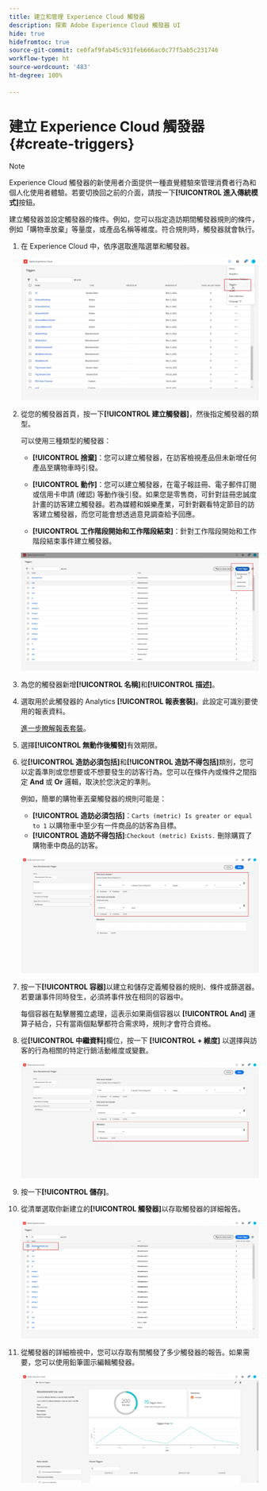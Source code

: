 ```yaml
---
title: 建立和管理 Experience Cloud 觸發器
description: 探索 Adobe Experience Cloud 觸發器 UI
hide: true
hidefromtoc: true
source-git-commit: ce0faf9fab45c931feb666ac0c77f5ab5c231746
workflow-type: ht
source-wordcount: '483'
ht-degree: 100%

---
```


# 建立 Experience Cloud 觸發器 {#create-triggers}

>[!NOTE]
>
> Experience Cloud 觸發器的新使用者介面提供一種直覺體驗來管理消費者行為和個人化使用者體驗。若要切換回之前的介面，請按一下&#x200B;**[!UICONTROL 進入傳統模式]**&#x200B;按鈕。

建立觸發器並設定觸發器的條件。例如，您可以指定造訪期間觸發器規則的條件，例如「購物車放棄」等量度，或產品名稱等維度。符合規則時，觸發器就會執行。

1. 在 Experience Cloud 中，依序選取進階選單和觸發器。

   ![](assets/triggers_7.png)

1. 從您的觸發器首頁，按一下&#x200B;**[!UICONTROL 建立觸發器]**，然後指定觸發器的類型。

   可以使用三種類型的觸發器：

   * **[!UICONTROL 捨棄]**：您可以建立觸發器，在訪客檢視產品但未新增任何產品至購物車時引發。

   * **[!UICONTROL 動作]**：您可以建立觸發器，在電子報註冊、電子郵件訂閱或信用卡申請 (確認) 等動作後引發。如果您是零售商，可針對註冊忠誠度計畫的訪客建立觸發器。若為媒體和娛樂產業，可針對觀看特定節目的訪客建立觸發器，而您可能會想透過意見調查給予回應。

   * **[!UICONTROL 工作階段開始和工作階段結束]**：針對工作階段開始和工作階段結束事件建立觸發器。

   ![](assets/triggers_1.png)

1. 為您的觸發器新增&#x200B;**[!UICONTROL 名稱]**&#x200B;和&#x200B;**[!UICONTROL 描述]**。

1. 選取用於此觸發器的 Analytics **[!UICONTROL 報表套裝]**。此設定可識別要使用的報表資料。

   [進一步瞭解報表套裝](https://experienceleague.adobe.com/docs/analytics/admin/admin-tools/manage-report-suites/c-new-report-suite/t-create-a-report-suite.html)。

1. 選擇&#x200B;**[!UICONTROL 無動作後觸發]**&#x200B;有效期限。

1. 從&#x200B;**[!UICONTROL 造訪必須包括]**&#x200B;和&#x200B;**[!UICONTROL 造訪不得包括]**&#x200B;類別，您可以定義準則或您想要或不想要發生的訪客行為。您可以在條件內或條件之間指定 **And** 或 **Or** 邏輯，取決於您決定的準則。

   例如，簡單的購物車丟棄觸發器的規則可能是：

   * **[!UICONTROL 造訪必須包括]**：`Carts (metric) Is greater or equal to 1` 以購物車中至少有一件商品的訪客為目標。
   * **[!UICONTROL 造訪不得包括]**:`Checkout (metric) Exists.` 刪除購買了購物車中商品的訪客。

   ![](assets/triggers_2.png)

1. 按一下&#x200B;**[!UICONTROL 容器]**&#x200B;以建立和儲存定義觸發器的規則、條件或篩選器。若要讓事件同時發生，必須將事件放在相同的容器中。

   每個容器在點擊層獨立處理，這表示如果兩個容器以 **[!UICONTROL And]** 運算子結合，只有當兩個點擊都符合需求時，規則才會符合資格。

1. 從&#x200B;**[!UICONTROL 中繼資料]**&#x200B;欄位，按一下 **[!UICONTROL + 維度]** 以選擇與訪客的行為相關的特定行銷活動維度或變數。

   ![](assets/triggers_3.png)

1. 按一下&#x200B;**[!UICONTROL 儲存]**。

1. 從清單選取你新建立的&#x200B;**[!UICONTROL 觸發器]**&#x200B;以存取觸發器的詳細報告。

   ![](assets/triggers_4.png)

1. 從觸發器的詳細檢視中，您可以存取有關觸發了多少觸發器的報告。如果需要，您可以使用鉛筆圖示編輯觸發器。

   ![](assets/triggers_5.png)
